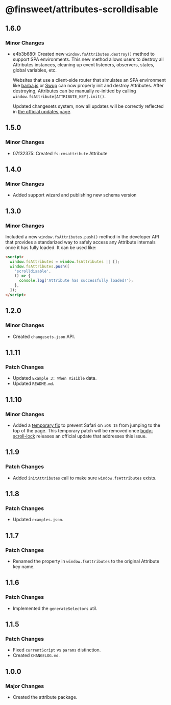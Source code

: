 # @finsweet/attributes-scrolldisable

## 1.6.0

### Minor Changes

- e4b3b680: Created new `window.fsAttributes.destroy()` method to support SPA environments.
  This new method allows users to destroy all Attributes instances, cleaning up event listeners, observers, states, global variables, etc.

  Websites that use a client-side router that simulates an SPA environment like [barba.js](https://barba.js.org/) or [Swup](https://swup.js.org/) can now properly init and destroy Attributes.
  After destroying, Attributes can be manually re-initted by calling `window.fsAttribute[ATTRIBUTE_KEY].init()`.

  Updated changesets system, now all updates will be correctly reflected in [the official updates page](https://www.finsweet.com/attributes/updates).

## 1.5.0

### Minor Changes

- 07f32375: Created `fs-cmsattribute` Attribute

## 1.4.0

### Minor Changes

- Added support wizard and publishing new schema version

## 1.3.0

### Minor Changes

Included a new `window.fsAttributes.push()` method in the developer API that provides a standarized way to safely access any Attribute internals once it has fully loaded.
It can be used like:

```html
<script>
  window.fsAttributes = window.fsAttributes || [];
  window.fsAttributes.push([
    'scrolldisable',
    () => {
      console.log('Attribute has successfully loaded!');
    },
  ]);
</script>
```

## 1.2.0

### Minor Changes

- Created `changesets.json` API.

## 1.1.11

### Patch Changes

- Updated `Example 3: When Visible` data.
- Updated `README.md`.

## 1.1.10

### Minor Changes

- Added a [temporary fix](https://github.com/willmcpo/body-scroll-lock/issues/237#issuecomment-954804479) to prevent Safari on `iOS 15` from jumping to the top of the page.
  This temporary patch will be removed once [body-scroll-lock](https://github.com/willmcpo/body-scroll-lock) releases an official update that addresses this issue.

## 1.1.9

### Patch Changes

- Added `initAttributes` call to make sure `window.fsAttributes` exists.

## 1.1.8

### Patch Changes

- Updated `examples.json`.

## 1.1.7

### Patch Changes

- Renamed the property in `window.fsAttributes` to the original Attribute key name.

## 1.1.6

### Patch Changes

- Implemented the `generateSelectors` util.

## 1.1.5

### Patch Changes

- Fixed `currentScript` vs `params` distinction.
- Created `CHANGELOG.md`.

## 1.0.0

### Major Changes

- Created the attribute package.
